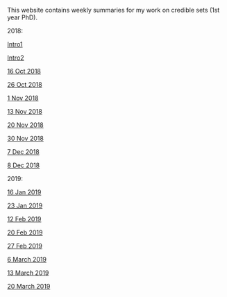 This website contains weekly summaries for my work on credible sets (1st year PhD).

2018: 
 
[Intro1](http://annahutch.github.io/PhD/1Oct2018.html)<br />

[Intro2](http://annahutch.github.io/PhD/2ndOct2018.html)<br />

[16 Oct 2018](http://annahutch.github.io/PhD/22Oct2018.html)<br /> 

[26 Oct 2018](http://annahutch.github.io/PhD/26Oct2018.html)<br /> 

[1 Nov 2018](http://annahutch.github.io/PhD/1Nov2018.html)<br /> 

[13 Nov 2018](http://annahutch.github.io/PhD/13Nov2018.html)<br /> 

[20 Nov 2018](http://annahutch.github.io/PhD/20Nov2018.html)<br /> 

[30 Nov 2018](http://annahutch.github.io/PhD/31Nov2018.html)<br /> 

[7 Dec 2018](http://annahutch.github.io/PhD/7Dec2018.html)<br /> 

[8 Dec 2018](http://annahutch.github.io/PhD/8Dec2018.html)<br /> 
 
2019:
 
[16 Jan 2019](http://annahutch.github.io/PhD/jan16th.html)<br /> 

[23 Jan 2019](http://annahutch.github.io/PhD/23jan.html)<br /> 

[12 Feb 2019](http://annahutch.github.io/PhD/12feb.html)<br /> 

[20 Feb 2019](http://annahutch.github.io/PhD/20thFeb.html)<br /> 

[27 Feb 2019](http://annahutch.github.io/PhD/27thfeb.html)<br /> 

[6 March 2019](http://annahutch.github.io/PhD/6thMarch.html)<br />

[13 March 2019](http://annahutch.github.io/PhD/13march.html)<br /> 

[20 March 2019](http://annahutch.github.io/PhD/20March.html)<br /> 
